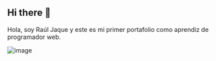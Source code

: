 ## Hi there 👋
Hola, soy Raúl Jaque y este es mi primer portafolio como aprendiz de programador web.

![image](https://github.com/user-attachments/assets/ce87a94e-43c2-4a37-af51-7cef5afeaba0)

<!--
**RJaqE/RJaqE** is a ✨ _special_ ✨ repository because its `README.md` (this file) appears on your GitHub profile.

Here are some ideas to get you started:

- 🔭 I’m currently working on ... Región de Valparaíso, Chile.
- 🌱 I’m currently learning ... JavaScrript + Vue js y un montón de cosas más.
- 👯 I’m looking to collaborate on ...
- 🤔 I’m looking for help with ...
- 💬 Ask me about ...
- 📫 How to reach me: ...
- 😄 Pronouns: ...
- ⚡ Fun fact: ...
-->

